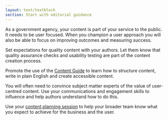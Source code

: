 ```yaml
---
layout: text/textblock
section: Start with editorial guidance
---
```


As a government agency, your content is part of your service to the public. It needs to be user focused. When you champion a user approach you will also be able to focus on improving outcomes and measuring success. 

Set expectations for quality content with your authors. Let them know that quality assurance checks and usability testing are part of the content creation process.

Promote the use of the [Content Guide](/content-guide/) to learn how to structure content, write in plain English and create accessible content.

You will often need to convince subject matter experts of the value of user-centred content. Use your communications and engagement skills to influence and help authors understand how to do this.

Use your [content planning session](/content-strategy/manage-content-requests/plan-content/content-planning-workshop) to help your broader team know what you expect to achieve for the business and the user.
